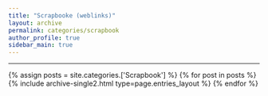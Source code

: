 ```yaml
---
title: "Scrapbooke (weblinks)"
layout: archive
permalink: categories/scrapbook
author_profile: true
sidebar_main: true
---
```


<!-- 공백이 포함되어 있는 카테고리 이름의 경우 site.categories['a b c'] 이런식으로! -->

***

{% assign posts = site.categories.['Scrapbook'] %}
{% for post in posts %} {% include archive-single2.html type=page.entries_layout %} {% endfor %}
